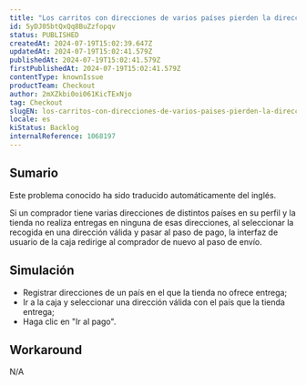 ```yaml
---
title: "Los carritos con direcciones de varios países pierden la dirección de recogida si la tienda no puede enviar a todos los países."
id: 5yDJ05btQxQq8BuZzfopqv
status: PUBLISHED
createdAt: 2024-07-19T15:02:39.647Z
updatedAt: 2024-07-19T15:02:41.579Z
publishedAt: 2024-07-19T15:02:41.579Z
firstPublishedAt: 2024-07-19T15:02:41.579Z
contentType: knownIssue
productTeam: Checkout
author: 2mXZkbi0oi061KicTExNjo
tag: Checkout
slugEN: los-carritos-con-direcciones-de-varios-paises-pierden-la-direccion-de-recogida-si-la-tienda-no-puede-enviar-a-todos-los-paises
locale: es
kiStatus: Backlog
internalReference: 1068197
---
```


## Sumario

<div class="alert alert-info">
  <p>Este problema conocido ha sido traducido automáticamente del inglés.</p>
</div>


Si un comprador tiene varias direcciones de distintos países en su perfil y la tienda no realiza entregas en ninguna de esas direcciones, al seleccionar la recogida en una dirección válida y pasar al paso de pago, la interfaz de usuario de la caja redirige al comprador de nuevo al paso de envío.



## Simulación



- Registrar direcciones de un país en el que la tienda no ofrece entrega;
- Ir a la caja y seleccionar una dirección válida con el país que la tienda entrega;
- Haga clic en "Ir al pago".



## Workaround


N/A




